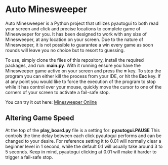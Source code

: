 # Auto Minesweeper
Auto Minesweeper is a Python project that utilizes pyautogui to both read your screen and click and precise locations to complete game of Minesweeper for you. 
It has been designed to work with any size of Minesweeper, at any location on your screen.
Due to the nature of Minesweeper, it is not possible to guarantee a win every game as soon rounds will leave you no choice but to resort to guessing. 

To use, simply clone the files of this repository, install the required packages, and run: **main.py**.
With it running ensure you have the Minesweeper game active on your screen and press the **=** key. To stop the program you can either kill the process from your IDE, or hit the **Esc** key.
If at any point you would like to force the execution of the program to stop while it has control over your mouse, quickly move the cursor to one of the corners of your screen to activate a fail-safe stop.

You can try it out here: [Minesweeper Online](https://minesweeperonline.com/#beginner)

## Altering Game Speed

At the top of the **play_board.py** file is a setting for: **pyautogui.PAUSE**
This controls the time delay between each click pyautogui performs and can be changed to your desire. 
For reference setting it to 0.01 will normally clear a beginner level in 1 second, while the default 0.1 will usually take around 3 to 5 seconds.
Keep in mind, pyautogui clicking at 0.01 will make it harder to trigger a fail-safe stop.